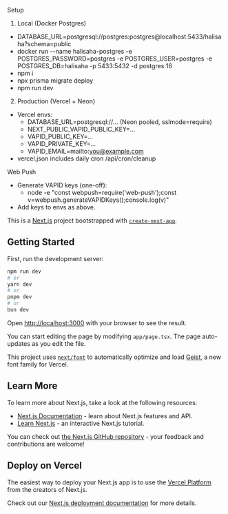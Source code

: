 Setup

1) Local (Docker Postgres)
- DATABASE_URL=postgresql://postgres:postgres@localhost:5433/halisaha?schema=public
- docker run --name halisaha-postgres -e POSTGRES_PASSWORD=postgres -e POSTGRES_USER=postgres -e POSTGRES_DB=halisaha -p 5433:5432 -d postgres:16
- npm i
- npx prisma migrate deploy
- npm run dev

2) Production (Vercel + Neon)
- Vercel envs:
  - DATABASE_URL=postgresql://... (Neon pooled, sslmode=require)
  - NEXT_PUBLIC_VAPID_PUBLIC_KEY=...
  - VAPID_PUBLIC_KEY=...
  - VAPID_PRIVATE_KEY=...
  - VAPID_EMAIL=mailto:you@example.com
- vercel.json includes daily cron /api/cron/cleanup

Web Push
- Generate VAPID keys (one-off):
  - node -e "const webpush=require('web-push');const v=webpush.generateVAPIDKeys();console.log(v)"
- Add keys to envs as above.

This is a [Next.js](https://nextjs.org) project bootstrapped with [`create-next-app`](https://nextjs.org/docs/app/api-reference/cli/create-next-app).

## Getting Started

First, run the development server:

```bash
npm run dev
# or
yarn dev
# or
pnpm dev
# or
bun dev
```

Open [http://localhost:3000](http://localhost:3000) with your browser to see the result.

You can start editing the page by modifying `app/page.tsx`. The page auto-updates as you edit the file.

This project uses [`next/font`](https://nextjs.org/docs/app/building-your-application/optimizing/fonts) to automatically optimize and load [Geist](https://vercel.com/font), a new font family for Vercel.

## Learn More

To learn more about Next.js, take a look at the following resources:

- [Next.js Documentation](https://nextjs.org/docs) - learn about Next.js features and API.
- [Learn Next.js](https://nextjs.org/learn) - an interactive Next.js tutorial.

You can check out [the Next.js GitHub repository](https://github.com/vercel/next.js) - your feedback and contributions are welcome!

## Deploy on Vercel

The easiest way to deploy your Next.js app is to use the [Vercel Platform](https://vercel.com/new?utm_medium=default-template&filter=next.js&utm_source=create-next-app&utm_campaign=create-next-app-readme) from the creators of Next.js.

Check out our [Next.js deployment documentation](https://nextjs.org/docs/app/building-your-application/deploying) for more details.
